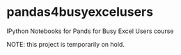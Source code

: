 pandas4busyexcelusers
=====================

IPython Notebooks for Pands for Busy Excel Users course

NOTE: this project is temporarily on hold.
